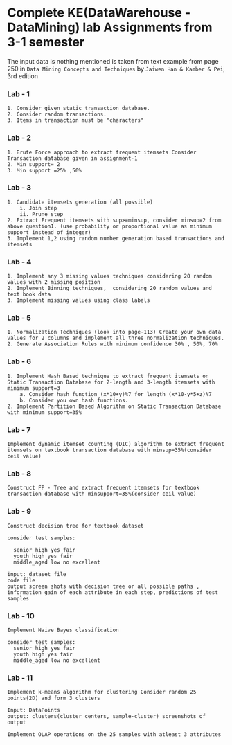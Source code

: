 # Complete KE(DataWarehouse - DataMining) lab Assignments from 3-1 semester

The input data is nothing mentioned is taken from text example from page 250 in `Data Mining Concepts and Techniques` by `Jaiwen Han & Kamber & Pei`, 3rd edition

### Lab - 1

    1. Consider given static transaction database.
    2. Consider random transactions.
    3. Items in transaction must be "characters"

### Lab - 2

    1. Brute Force approach to extract frequent itemsets Consider Transaction database given in assignment-1
    2. Min support= 2
    3. Min support =25% ,50%

### Lab - 3

    1. Candidate itemsets generation (all possible)
        i. Join step
        ii. Prune step
    2. Extract Frequent itemsets with sup>=minsup, consider minsup=2 from above question1. (use probability or proportional value as minimum support instead of integer)
    3. Implement 1,2 using random number generation based transactions and itemsets

### Lab - 4

    1. Implement any 3 missing values techniques considering 20 random values with 2 missing position
    2. Implement Binning techniques,  considering 20 random values and text book data
    3. Implement missing values using class labels

### Lab - 5

    1. Normalization Techniques (look into page-113) Create your own data values for 2 columns and implement all three normalization techniques.
    2. Generate Association Rules with minimum confidence 30% , 50%, 70%

### Lab - 6

    1. Implement Hash Based technique to extract frequent itemsets on Static Transaction Database for 2-length and 3-length itemsets with minimum support=3
        a. Consider hash function (x*10+y)%7 for length (x*10-y*5+z)%7
        b. Consider you own hash functions.
    2. Implement Partition Based Algorithm on Static Transaction Database with minimum support=35%

### Lab - 7

    Implement dynamic itemset counting (DIC) algorithm to extract frequent itemsets on textbook transaction database with minsup=35%(consider ceil value)

### Lab - 8

    Construct FP - Tree and extract frequent itemsets for textbook transaction database with minsupport=35%(consider ceil value)

### Lab - 9

    Construct decision tree for textbook dataset
    
    consider test samples:

      senior high yes fair
      youth high yes fair
      middle_aged low no excellent

    input: dataset file
    code file
    output screen shots with decision tree or all possible paths , information gain of each attribute in each step, predictions of test samples

### Lab - 10

    Implement Naive Bayes classification

    consider test samples:
      senior high yes fair
      youth high yes fair
      middle_aged low no excellent

### Lab - 11

    Implement k-means algorithm for clustering Consider random 25 points(2D) and form 3 clusters

    Input: DataPoints 
    output: clusters(cluster centers, sample-cluster) screenshots of output

    Implement OLAP operations on the 25 samples with atleast 3 attributes